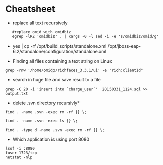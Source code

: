 # Cheatsheet

 * replace all text recursively
 
 ```
	#replace omid with omidbiz
	egrep -lRZ 'omidbiz' . | xargs -0 -l sed -i -e 's/omidbiz/omid/g' 
 ```
 
 * yes | cp -rf /opt/build_scripts/standalone.xml /opt/jboss-eap-6.2/standalone/configuration/standalone.xml
 
 * Finding all files containing a text string on Linux
 
 ```
 grep -rnw '/home/omidp/richfaces_3.3.1/ui' -e "rich:clientId"
 ```

 * search in huge file and save result to a file

```
grep -C 20 -i 'insert into `charge_user`'  20150331_1124.sql >> output.txt 
```
 * delete .svn directory recursivly* 

```
find . -name .svn -exec rm -rf {} \;

find . -name .svn -exec ls {} \;

find . -type d -name .svn -exec rm -rf {} \;

```
 
* Which application is using port 8080

```
lsof -i :8080
fuser 1723/tcp
netstat -nlp
```

